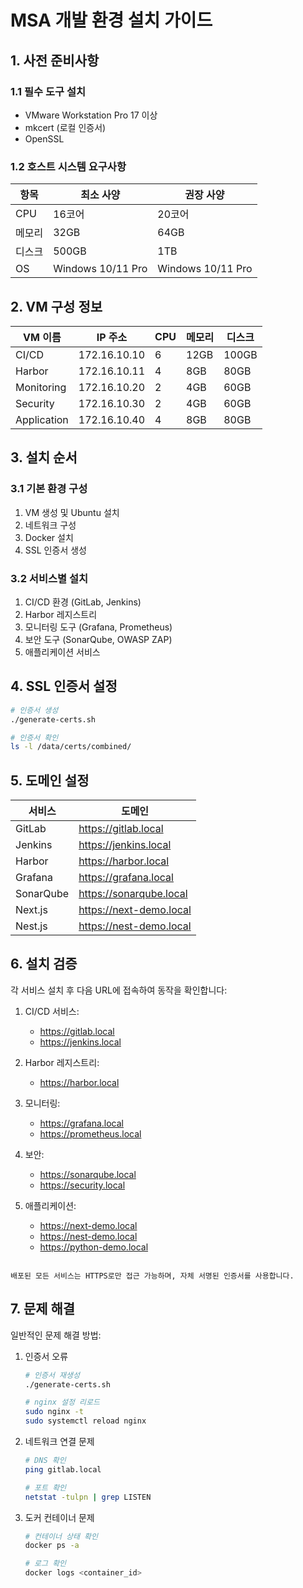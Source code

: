# MSA 개발 환경 설치 가이드

## 1. 사전 준비사항
### 1.1 필수 도구 설치
- VMware Workstation Pro 17 이상
- mkcert (로컬 인증서)
- OpenSSL

### 1.2 호스트 시스템 요구사항
| 항목 | 최소 사양 | 권장 사양 |
|------|-----------|-----------|
| CPU | 16코어 | 20코어 |
| 메모리 | 32GB | 64GB |
| 디스크 | 500GB | 1TB |
| OS | Windows 10/11 Pro | Windows 10/11 Pro |

## 2. VM 구성 정보
| VM 이름 | IP 주소 | CPU | 메모리 | 디스크 |
|---------|---------|-----|--------|---------|
| CI/CD | 172.16.10.10 | 6 | 12GB | 100GB |
| Harbor | 172.16.10.11 | 4 | 8GB | 80GB |
| Monitoring | 172.16.10.20 | 2 | 4GB | 60GB |
| Security | 172.16.10.30 | 2 | 4GB | 60GB |
| Application | 172.16.10.40 | 4 | 8GB | 80GB |

## 3. 설치 순서

### 3.1 기본 환경 구성
1. VM 생성 및 Ubuntu 설치
2. 네트워크 구성
3. Docker 설치
4. SSL 인증서 생성

### 3.2 서비스별 설치
1. CI/CD 환경 (GitLab, Jenkins)
2. Harbor 레지스트리
3. 모니터링 도구 (Grafana, Prometheus)
4. 보안 도구 (SonarQube, OWASP ZAP)
5. 애플리케이션 서비스

## 4. SSL 인증서 설정
```bash
# 인증서 생성
./generate-certs.sh

# 인증서 확인
ls -l /data/certs/combined/
```

## 5. 도메인 설정
| 서비스 | 도메인 |
|--------|--------|
| GitLab | https://gitlab.local |
| Jenkins | https://jenkins.local |
| Harbor | https://harbor.local |
| Grafana | https://grafana.local |
| SonarQube | https://sonarqube.local |
| Next.js | https://next-demo.local |
| Nest.js | https://nest-demo.local |

## 6. 설치 검증
각 서비스 설치 후 다음 URL에 접속하여 동작을 확인합니다:

1. CI/CD 서비스:
   - https://gitlab.local
   - https://jenkins.local
   
2. Harbor 레지스트리:
   - https://harbor.local
   
3. 모니터링:
   - https://grafana.local
   - https://prometheus.local
   
4. 보안:
   - https://sonarqube.local
   - https://security.local
   
5. 애플리케이션:
   - https://next-demo.local
   - https://nest-demo.local
   - https://python-demo.local
```

배포된 모든 서비스는 HTTPS로만 접근 가능하며, 자체 서명된 인증서를 사용합니다.
```

## 7. 문제 해결
일반적인 문제 해결 방법:

1. 인증서 오류
   ```bash
   # 인증서 재생성
   ./generate-certs.sh
   
   # nginx 설정 리로드
   sudo nginx -t
   sudo systemctl reload nginx
   ```

2. 네트워크 연결 문제
   ```bash
   # DNS 확인
   ping gitlab.local
   
   # 포트 확인
   netstat -tulpn | grep LISTEN
   ```

3. 도커 컨테이너 문제
   ```bash
   # 컨테이너 상태 확인
   docker ps -a
   
   # 로그 확인
   docker logs <container_id>
   ```
